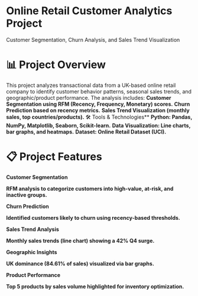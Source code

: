 # Online Retail Customer Analytics Project
Customer Segmentation, Churn Analysis, and Sales Trend Visualization

# 📊 Project Overview
This project analyzes transactional data from a UK-based online retail company to identify customer behavior patterns, seasonal sales trends, and geographic/product performance. The analysis includes:
**Customer Segmentation using RFM (Recency, Frequency, Monetary) scores.**
**Churn Prediction based on recency metrics.**
**Sales Trend Visualization (monthly sales, top countries/products).**
🛠️ Tools & Technologies**
**Python: Pandas, NumPy, Matplotlib, Seaborn, Scikit-learn.**
**Data Visualization: Line charts, bar graphs, and heatmaps.**
**Dataset: Online Retail Dataset (UCI).**

# 📋 Project Features
**Customer Segmentation**

**RFM analysis to categorize customers into high-value, at-risk, and inactive groups.**

**Churn Prediction**

**Identified customers likely to churn using recency-based thresholds.**

**Sales Trend Analysis**

**Monthly sales trends (line chart) showing a 42% Q4 surge.**

**Geographic Insights**

**UK dominance (84.61% of sales) visualized via bar graphs.**

**Product Performance**

**Top 5 products by sales volume highlighted for inventory optimization.**


